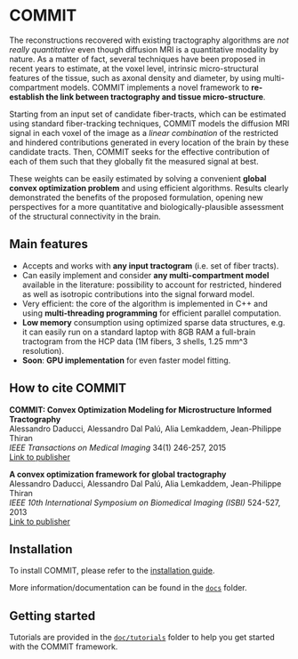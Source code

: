 # COMMIT

The reconstructions recovered with existing tractography algorithms are *not really quantitative* even though diffusion MRI is a quantitative modality by nature. As a matter of fact, several techniques have been proposed in recent years to estimate, at the voxel level, intrinsic micro-structural features of the tissue, such as axonal density and diameter, by using multi-compartment models. COMMIT implements a novel framework to **re-establish the link between tractography and tissue micro-structure**.

Starting from an input set of candidate fiber-tracts, which can be estimated using standard fiber-tracking techniques, COMMIT models the diffusion MRI signal in each voxel of the image as a *linear combination* of the restricted and hindered contributions generated in every location of the brain by these candidate tracts. Then, COMMIT seeks for the effective contribution of each of them such that they globally fit the measured signal at best.

These weights can be easily estimated by solving a convenient **global convex optimization problem** and using efficient algorithms. Results clearly demonstrated the benefits of the proposed formulation, opening new perspectives for a more quantitative and biologically-plausible assessment of the structural connectivity in the brain.


## Main features

- Accepts and works with **any input tractogram** (i.e. set of fiber tracts).
- Can easily implement and consider **any multi-compartment model** available in the literature: possibility to account for restricted, hindered as well as isotropic contributions into the signal forward model.
- Very efficient: the core of the algorithm is implemented in C++ and using **multi-threading programming** for efficient parallel computation.
- **Low memory** consumption using optimized sparse data structures, e.g. it can easily run on a standard laptop with 8GB RAM a full-brain tractogram from the HCP data (1M fibers, 3 shells, 1.25 mm^3 resolution).
- **Soon**: **GPU implementation** for even faster model fitting.

## How to cite COMMIT

**COMMIT: Convex Optimization Modeling for Microstructure Informed Tractography**  
Alessandro Daducci, Alessandro Dal Palú, Alia Lemkaddem, Jean-Philippe Thiran  
*IEEE Transactions on Medical Imaging* 34(1) 246-257, 2015  
[Link to publisher](http://ieeexplore.ieee.org/xpl/articleDetails.jsp?arnumber=6884830)

**A convex optimization framework for global tractography**  
Alessandro Daducci, Alessandro Dal Palú, Alia Lemkaddem, Jean-Philippe Thiran  
*IEEE 10th International Symposium on Biomedical Imaging (ISBI)* 524-527, 2013  
[Link to publisher](http://ieeexplore.ieee.org/xpl/articleDetails.jsp?arnumber=6556527)

## Installation
To install COMMIT, please refer to the [installation guide](docs/install.md).

More information/documentation can be found in the [`docs`](docs/) folder.

## Getting started

Tutorials are provided in the [`doc/tutorials`](docs/tutorials/) folder to help you get started with the COMMIT framework.

